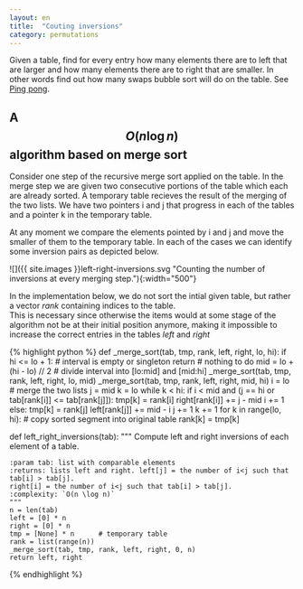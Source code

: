 ```yaml
---
layout: en
title:  "Couting inversions"
category: permutations
---
```


Given a table, find for every entry how many elements there are to left that are larger and how many elements there are to right that are smaller.  In other words find out how many swaps bubble sort will do on the table.
See [Ping pong](https://uva.onlinejudge.org/index.php?option=onlinejudge&page=show_problem&problem=4174).


## A $$O(n\log n)$$ algorithm based on merge sort

Consider one step of the recursive merge sort applied on the table.
In the merge step we are given two consecutive portions of the table which each are already sorted.  A temporary table recieves the result of the merging of the two lists.  We have two pointers i and j that progress in each of the tables and a pointer k in the temporary table.

At any moment we compare the elements pointed by i and j and move the smaller of them to the temporary table. In each of the cases we can identify some inversion pairs as depicted below.

![]({{ site.images }}left-right-inversions.svg "Counting the number of inversions at every merging step."){:width="500"}


In the implementation below, we do not sort the intial given table, but rather a vector *rank* containing indices to the table.  
This is necessary since otherwise the items would at some stage of the algorithm not be at their initial position anymore, making it impossible to increase the correct entries in the tables  *left* and *right*

{% highlight python %}
def _merge_sort(tab, tmp, rank, left, right, lo, hi):
    if hi <= lo + 1:             # interval is empty or singleton
        return                   # nothing to do
    mid = lo + (hi - lo) // 2    # divide interval into [lo:mid] and [mid:hi]
    _merge_sort(tab, tmp, rank, left, right, lo, mid)
    _merge_sort(tab, tmp, rank, left, right, mid, hi)
    i = lo                       # merge the two lists
    j = mid
    k = lo
    while k < hi:
        if i < mid and (j == hi or tab[rank[i]] <= tab[rank[j]]):
            tmp[k] = rank[i]
            right[rank[i]] += j - mid
            i += 1
        else:
            tmp[k] = rank[j]
            left[rank[j]] += mid - i
            j += 1
        k += 1
    for k in range(lo, hi):      # copy sorted segment into original table
        rank[k] = tmp[k]
    

def left_right_inversions(tab):
    """ Compute left and right inversions of each element of a table.

    :param tab: list with comparable elements
    :returns: lists left and right. left[j] = the number of i<j such that tab[i] > tab[j].
    right[i] = the number of i<j such that tab[i] > tab[j].
    :complexity: `O(n \log n)`
    """
    n = len(tab)
    left = [0] * n
    right = [0] * n
    tmp = [None] * n      # temporary table
    rank = list(range(n))
    _merge_sort(tab, tmp, rank, left, right, 0, n)
    return left, right
{% endhighlight %}

